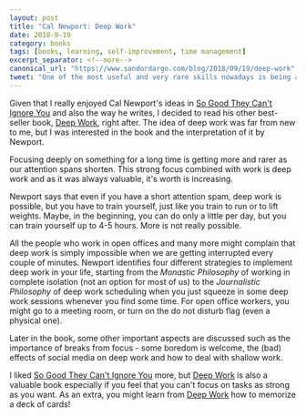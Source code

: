 ```yaml
---
layout: post
title: "Cal Newport: Deep Work"
date: 2018-9-19
category: books
tags: [books, learning, self-improvement, time management]
excerpt_separator: <!--more-->
canonical_url: "https://www.sandordargo.com/blog/2018/09/19/deep-work"
tweet: "One of the most useful and very rare skills nowadays is being able to focus and do some deep work."
---
```

Given that I really enjoyed Cal Newport's ideas in [So Good They Can't Ignore You](/blog/2018/08/22/so-good-they-cant-ignore-you) and also the way he writes, I decided to read his other best-seller book, [Deep Work](https://amzn.to/2MgHsN6), right after. The idea of deep work was far from new to me, but I was interested in the book and the interpretation of it by Newport.
<!--more-->
Focusing deeply on something for a long time is getting more and rarer as our attention spans shorten. This strong focus combined with work is deep work and as it was always valuable, it's worth is increasing. 

Newport says that even if you have a short attention spam, deep work is possible, but you have to train yourself, just like you train to run or to lift weights. Maybe, in the beginning, you can do only a little per day, but you can train yourself up to 4-5 hours. More is not really possible.

All the people who work in open offices and many more might complain that deep work is simply impossible when we are getting interrupted every couple of minutes. Newport identifies four different strategies to implement deep work in your life, starting from the _Monastic Philosophy_ of working in complete isolation (not an option for most of us) to the _Journalistic Philosophy_ of deep work scheduling when you just squeeze in some deep work sessions whenever you find some time. For open office workers, you might go to a meeting room, or turn on the do not disturb flag (even a physical one).

Later in the book, some other important aspects are discussed such as the importance of breaks from focus - some boredom is welcome, the (bad) effects of social media on deep work and how to deal with shallow work.

I liked [So Good They Can't Ignore You](https://amzn.to/2MCcElU) more, but [Deep Work](https://amzn.to/2MgHsN6) is also a valuable book especially if you feel that you can't focus on tasks as strong as you want. As an extra, you might learn from [Deep Work](https://amzn.to/2MgHsN6) how to memorize a deck of cards!